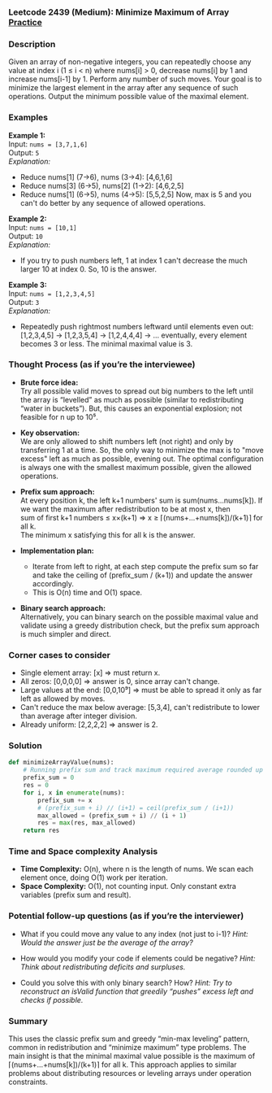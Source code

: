 ### Leetcode 2439 (Medium): Minimize Maximum of Array [Practice](https://leetcode.com/problems/minimize-maximum-of-array)

### Description  
Given an array of non-negative integers, you can repeatedly choose any value at index i (1 ≤ i < n) where nums[i] > 0, decrease nums[i] by 1 and increase nums[i-1] by 1. Perform any number of such moves. Your goal is to minimize the largest element in the array after any sequence of such operations. Output the minimum possible value of the maximal element.

### Examples  

**Example 1:**  
Input: `nums = [3,7,1,6]`  
Output: `5`  
*Explanation:*
- Reduce nums[1] (7→6), nums (3→4): [4,6,1,6]
- Reduce nums[3] (6→5), nums[2] (1→2): [4,6,2,5]
- Reduce nums[1] (6→5), nums (4→5): [5,5,2,5]
Now, max is 5 and you can't do better by any sequence of allowed operations.

**Example 2:**  
Input: `nums = [10,1]`  
Output: `10`  
*Explanation:*
- If you try to push numbers left, 1 at index 1 can't decrease the much larger 10 at index 0. So, 10 is the answer.

**Example 3:**  
Input: `nums = [1,2,3,4,5]`  
Output: `3`  
*Explanation:*
- Repeatedly push rightmost numbers leftward until elements even out: [1,2,3,4,5] → [1,2,3,5,4] → [1,2,4,4,4] → ... eventually, every element becomes 3 or less. The minimal maximal value is 3.

### Thought Process (as if you’re the interviewee)  
- **Brute force idea:**  
  Try all possible valid moves to spread out big numbers to the left until the array is “levelled” as much as possible (similar to redistributing “water in buckets”). But, this causes an exponential explosion; not feasible for n up to 10⁵.

- **Key observation:**  
  We are only allowed to shift numbers left (not right) and only by transferring 1 at a time. So, the only way to minimize the max is to "move excess" left as much as possible, evening out. The optimal configuration is always one with the smallest maximum possible, given the allowed operations.

- **Prefix sum approach:**  
  At every position k, the left k+1 numbers' sum is sum(nums...nums[k]). If we want the maximum after redistribution to be at most x, then  
  sum of first k+1 numbers ≤ x×(k+1) ⇒ x ≥ ⌈(nums+...+nums[k])/(k+1)⌉ for all k.  
  The minimum x satisfying this for all k is the answer.

- **Implementation plan:**  
  - Iterate from left to right, at each step compute the prefix sum so far and take the ceiling of (prefix_sum / (k+1)) and update the answer accordingly.
  - This is O(n) time and O(1) space.

- **Binary search approach:**  
  Alternatively, you can binary search on the possible maximal value and validate using a greedy distribution check, but the prefix sum approach is much simpler and direct.

### Corner cases to consider  
- Single element array: [x] ⇒ must return x.
- All zeros: [0,0,0,0] ⇒ answer is 0, since array can't change.
- Large values at the end: [0,0,10⁹] ⇒ must be able to spread it only as far left as allowed by moves.
- Can't reduce the max below average: [5,3,4], can't redistribute to lower than average after integer division.
- Already uniform: [2,2,2,2] ⇒ answer is 2.

### Solution

```python
def minimizeArrayValue(nums):
    # Running prefix sum and track maximum required average rounded up
    prefix_sum = 0
    res = 0
    for i, x in enumerate(nums):
        prefix_sum += x
        # (prefix_sum + i) // (i+1) = ceil(prefix_sum / (i+1))
        max_allowed = (prefix_sum + i) // (i + 1)
        res = max(res, max_allowed)
    return res
```

### Time and Space complexity Analysis  

- **Time Complexity:** O(n), where n is the length of nums. We scan each element once, doing O(1) work per iteration.
- **Space Complexity:** O(1), not counting input. Only constant extra variables (prefix sum and result).

### Potential follow-up questions (as if you’re the interviewer)  

- What if you could move any value to any index (not just to i-1)?
  *Hint: Would the answer just be the average of the array?*

- How would you modify your code if elements could be negative?
  *Hint: Think about redistributing deficits and surpluses.*

- Could you solve this with only binary search? How?
  *Hint: Try to reconstruct an isValid function that greedily “pushes” excess left and checks if possible.*

### Summary
This uses the classic prefix sum and greedy “min-max leveling” pattern, common in redistribution and “minimize maximum” type problems. The main insight is that the minimal maximal value possible is the maximum of ⌈(nums+...+nums[k])/(k+1)⌉ for all k. This approach applies to similar problems about distributing resources or leveling arrays under operation constraints.